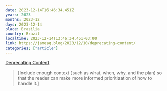 ```yaml
---
date: 2023-12-14T16:46:34.451Z
years: 2023
months: 2023-12
days: 2023-12-14
place: Brasilia
country: Brazil
localtime: 2023-12-14T13:46:34.451-03:00
link: https://jamesg.blog/2023/12/10/deprecating-content/
categories: ["article"]
---
```

[Deprecating Content](https://jamesg.blog/2023/12/10/deprecating-content/)

> [Include enough context (such as what, when, why, and the plan) so that the reader can make more informed prioritization of how to handle it.]
